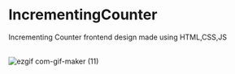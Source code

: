 # IncrementingCounter
Incrementing Counter frontend design made using HTML,CSS,JS <br><br>

![ezgif com-gif-maker (11)](https://user-images.githubusercontent.com/42092917/110063872-f9d2be00-7d91-11eb-8d94-504fa28aeca2.gif)

